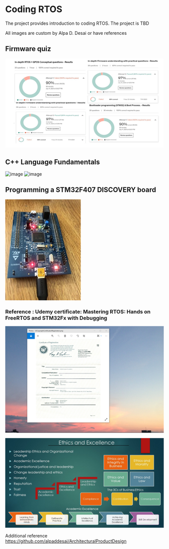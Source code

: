 # Coding RTOS

The project provides introduction to coding RTOS. The project is TBD

All images are custom by Alpa D. Desai or have references

## Firmware quiz
![image](FirmwareQuiz.jpg)

## C++ Language Fundamentals
![image](CplusplusDVCertificate.jpg)
![image](CertificateCplusplus.png)

## Programming a STM32F407 DISCOVERY board
![image](ProgrammingBoard.jpg)

### Reference : Udemy certificate: Mastering RTOS: Hands on FreeRTOS and STM32Fx with Debugging

![image](USCopyrightCertificate.png)

![image](Ethics.jpg)

Additional reference https://github.com/alpaddesai/ArchitecturalProductDesign
